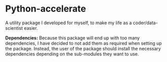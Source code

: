 # Python-accelerate
A utility package I developed for myself, to make my life as a coder/data-scientist easier.

**Dependencies:** Because this package will end up with too many dependencies, I have decided to not add them as required when setting up
the package. Instead, the user of the package should install the necessary dependencies depending on the sub-modules 
they want to use.
